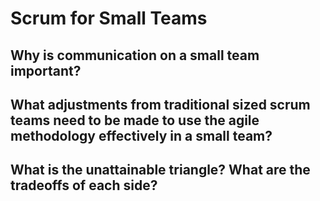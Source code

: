 # Scrum for Small Teams

## Why is communication on a small team important?

## What adjustments from traditional sized scrum teams need to be made to use the agile methodology effectively in a small team?

## What is the unattainable triangle? What are the tradeoffs of each side?